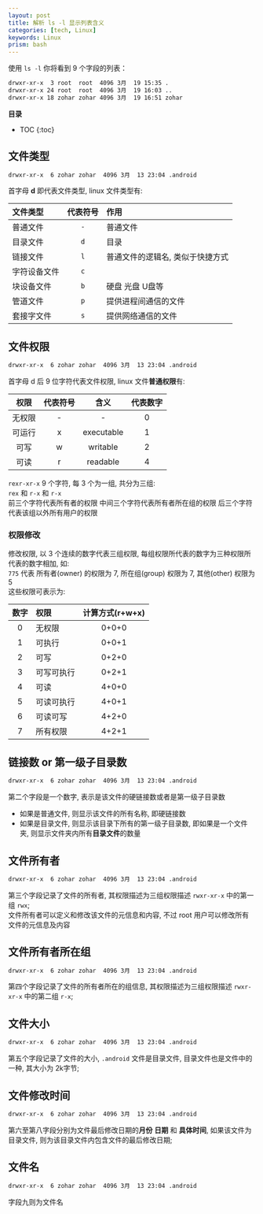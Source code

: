 ```yaml
---
layout: post
title: 解析 ls -l 显示列表含义
categories: [tech, Linux]
keywords: Linux
prism: bash
---
```


使用 `ls -l` 你将看到 9 个字段的列表：

```bash
drwxr-xr-x  3 root  root  4096 3月  19 15:35 .
drwxr-xr-x 24 root  root  4096 3月  19 16:03 ..
drwxr-xr-x 18 zohar zohar 4096 3月  19 16:51 zohar
```

**目录**

* TOC
{:toc}

## 文件类型

```bash
drwxr-xr-x  6 zohar zohar  4096 3月  13 23:04 .android
```

首字母 **d** 即代表文件类型, linux 文件类型有:

文件类型 | 代表符号 | 作用
:--- | :--: | :---
普通文件 | `-` | 普通文件
目录文件 | `d` | 目录
链接文件 | `l` | 普通文件的逻辑名, 类似于快捷方式
字符设备文件 | `c` | 
块设备文件 | `b` | 硬盘 光盘 U盘等
管道文件 | `p` | 提供进程间通信的文件
套接字文件 | `s` | 提供网络通信的文件

## 文件权限

```bash
drwxr-xr-x  6 zohar zohar  4096 3月  13 23:04 .android
```

首字母 d 后 9 位字符代表文件权限, linux 文件**普通权限**有:

权限 | 代表符号 | 含义 | 代表数字
:--: | :--: | :---: | :--:
无权限 | - | - | 0
可运行 | x | executable | 1
可写 | w | writable | 2
可读 | r | readable | 4

`rexr-xr-x` 9 个字符, 每 3 个为一组, 共分为三组:  
`rex` 和 `r-x` 和 `r-x`  
前三个字符代表所有者的权限
中间三个字符代表所有者所在组的权限
后三个字符代表该组以外所有用户的权限

### 权限修改

修改权限, 以 3 个连续的数字代表三组权限, 每组权限所代表的数字为三种权限所代表的数字相加, 如:  
`775` 代表 所有者(owner) 的权限为 7, 所在组(group) 权限为 7, 其他(other) 权限为5  
这些权限可表示为:  

数字 | 权限 | 计算方式(r+w+x)
:--: | :--- | :---:
0 | 无权限 | 0+0+0
1 | 可执行 | 0+0+1
2 | 可写 | 0+2+0
3 | 可写可执行 | 0+2+1
4 | 可读 | 4+0+0
5 | 可读可执行 | 4+0+1
6 | 可读可写 | 4+2+0
7 | 所有权限 | 4+2+1

## 链接数 or 第一级子目录数

```bash
drwxr-xr-x  6 zohar zohar  4096 3月  13 23:04 .android
```

第二个字段是一个数字, 表示是该文件的硬链接数或者是第一级子目录数

* 如果是普通文件, 则显示该文件的所有名称, 即硬链接数
* 如果是目录文件, 则显示该目录下所有的第一级子目录数, 即如果是一个文件夹, 则显示文件夹内所有**目录文件**的数量


## 文件所有者

```bash
drwxr-xr-x  6 zohar zohar  4096 3月  13 23:04 .android
```

第三个字段记录了文件的所有者, 其权限描述为三组权限描述 `rwxr-xr-x` 中的第一组 `rwx`;  
文件所有者可以定义和修改该文件的元信息和内容, 不过 root 用户可以修改所有文件的元信息及内容

## 文件所有者所在组

```bash
drwxr-xr-x  6 zohar zohar  4096 3月  13 23:04 .android
```

第四个字段记录了文件的所有者所在的组信息, 其权限描述为三组权限描述 `rwxr-xr-x` 中的第二组 `r-x`;  

## 文件大小

```bash
drwxr-xr-x  6 zohar zohar  4096 3月  13 23:04 .android
```

第五个字段记录了文件的大小, `.android` 文件是目录文件, 目录文件也是文件中的一种, 其大小为 2k字节;

## 文件修改时间

```bash
drwxr-xr-x  6 zohar zohar  4096 3月  13 23:04 .android
```

第六至第八字段分别为文件最后修改日期的**月份** **日期** 和 **具体时间**, 如果该文件为目录文件, 则为该目录文件内包含文件的最后修改日期;

## 文件名

```bash
drwxr-xr-x  6 zohar zohar  4096 3月  13 23:04 .android
```

字段九则为文件名
